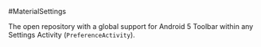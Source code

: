 #MaterialSettings

The open repository with a global support for Android 5 Toolbar within any Settings Activity (`PreferenceActivity`).